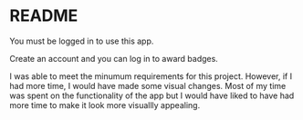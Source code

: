 # README

You must be logged in to use this app.

Create an account and you can log in to award badges.

I was able to meet the minumum requirements for this project. However, if I had more time, I would have made some visual changes. Most of my time was spent on the functionality of the app but I would have liked to have had more time to make it look more visuallly appealing. 

